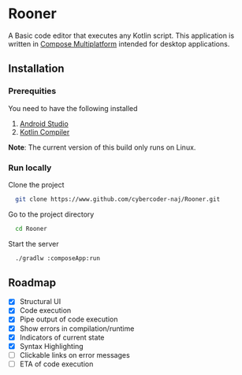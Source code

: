# Rooner

A Basic code editor that executes any Kotlin script. 
This application is written in [Compose Multiplatform](https://github.com/JetBrains/compose-multiplatform)
intended for desktop applications. 

## Installation

### Prerequities

You need to have the following installed

 1. [Android Studio](https://developer.android.com/studio/install)
 2. [Kotlin Compiler](https://kotlinlang.org/docs/command-line.html#sdkman)

**Note**: The current version of this build only runs on Linux.

### Run locally

Clone the project

```bash
  git clone https://www.github.com/cybercoder-naj/Rooner.git
```

Go to the project directory

```bash
  cd Rooner
```

Start the server

```bash
  ./gradlw :composeApp:run
```

## Roadmap

- [x] Structural UI
- [x] Code execution
- [x] Pipe output of code execution
- [x] Show errors in compilation/runtime
- [x] Indicators of current state
- [x] Syntax Highlighting
- [ ] Clickable links on error messages
- [ ] ETA of code execution
